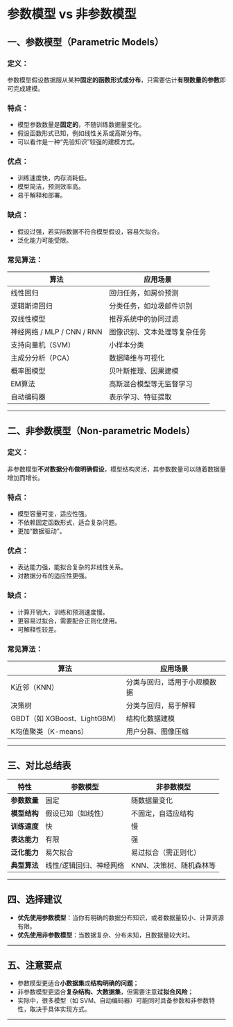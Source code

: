 #  参数模型 vs 非参数模型

## 一、参数模型（Parametric Models）

### 定义：
参数模型假设数据服从某种**固定的函数形式或分布**，只需要估计**有限数量的参数**即可完成建模。

###  特点：
- 模型参数数量是**固定的**，不随训练数据量变化。
- 假设函数形式已知，例如线性关系或高斯分布。
- 可以看作是一种“先验知识”较强的建模方式。

###  优点：
- 训练速度快，内存消耗低。
- 模型简洁，预测效率高。
- 易于解释和部署。

###  缺点：
- 假设过强，若实际数据不符合模型假设，容易欠拟合。
- 泛化能力可能受限。

###  常见算法：
| 算法 | 应用场景 |
|------|----------|
| 线性回归 | 回归任务，如房价预测 |
| 逻辑斯谛回归 | 分类任务，如垃圾邮件识别 |
| 双线性模型 | 推荐系统中的协同过滤 |
| 神经网络 / MLP / CNN / RNN | 图像识别、文本处理等复杂任务 |
| 支持向量机（SVM） | 小样本分类 |
| 主成分分析（PCA） | 数据降维与可视化 |
| 概率图模型 | 贝叶斯推理、因果建模 |
| EM算法 | 高斯混合模型等无监督学习 |
| 自动编码器 | 表示学习、特征提取 |

---

## 二、非参数模型（Non-parametric Models）

### 定义：
非参数模型**不对数据分布做明确假设**，模型结构灵活，其参数数量可以随着数据量增加而增长。

###  特点：
- 模型容量可变，适应性强。
- 不依赖固定函数形式，适合复杂问题。
- 更加“数据驱动”。

###  优点：
- 表达能力强，能拟合复杂的非线性关系。
- 对数据分布的适应性更强。

###  缺点：
- 计算开销大，训练和预测速度慢。
- 更容易过拟合，需要配合正则化使用。
- 可解释性较差。

###  常见算法：
| 算法 | 应用场景 |
|------|----------|
| K近邻（KNN） | 分类与回归，适用于小规模数据 |
| 决策树 | 分类与回归，易于解释 |
| GBDT（如 XGBoost、LightGBM） | 结构化数据建模 |
| K均值聚类（K-means） | 用户分群、图像压缩 |

---

## 三、对比总结表

| 特性            | 参数模型              | 非参数模型                |
|-----------------|-----------------------|---------------------------|
| **参数数量**    | 固定                  | 随数据量变化               |
| **模型结构**    | 假设已知（如线性）     | 不固定，自适应结构         |
| **训练速度**    | 快                    | 慢                        |
| **表达能力**    | 有限                  | 强                        |
| **泛化能力**    | 易欠拟合               | 易过拟合（需正则化）       |
| **典型算法**    | 线性/逻辑回归、神经网络 | KNN、决策树、随机森林等   |

---

## 四、选择建议

-  **优先使用参数模型**：当你有明确的数据分布知识，或者数据量较小、计算资源有限。
-  **优先使用非参数模型**：当数据复杂、分布未知，且数据量较大时。

---

## 五、注意要点

- 参数模型更适合**小数据集**或**结构明确的问题**；
- 非参数模型更适合**复杂结构、大数据集**，但需要注意**过拟合风险**；
- 实际中，很多模型（如 SVM、自动编码器）可能同时具备参数和非参数特性，取决于具体实现方式。

---
